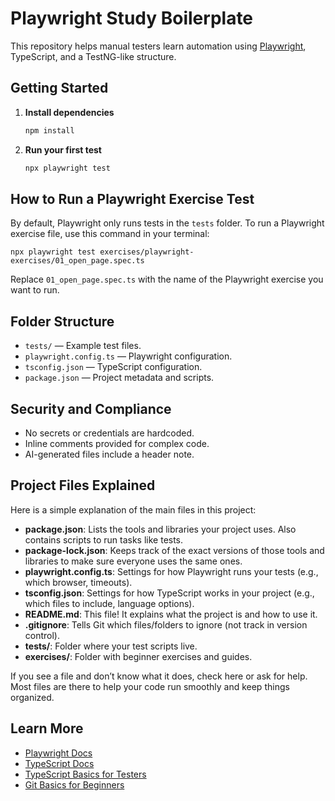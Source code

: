 # Playwright Study Boilerplate

This repository helps manual testers learn automation using [Playwright](https://playwright.dev/), TypeScript, and a TestNG-like structure.

## Getting Started

1. **Install dependencies**
    ```bash
    npm install
    ```

2. **Run your first test**
    ```bash
    npx playwright test
    ```
## How to Run a Playwright Exercise Test

By default, Playwright only runs tests in the `tests` folder. To run a Playwright exercise file, use this command in your terminal:

```
npx playwright test exercises/playwright-exercises/01_open_page.spec.ts
```

Replace `01_open_page.spec.ts` with the name of the Playwright exercise you want to run.

## Folder Structure

- `tests/` — Example test files.
- `playwright.config.ts` — Playwright configuration.
- `tsconfig.json` — TypeScript configuration.
- `package.json` — Project metadata and scripts.

## Security and Compliance

- No secrets or credentials are hardcoded.
- Inline comments provided for complex code.
- AI-generated files include a header note.


## Project Files Explained

Here is a simple explanation of the main files in this project:

- **package.json**: Lists the tools and libraries your project uses. Also contains scripts to run tasks like tests.
- **package-lock.json**: Keeps track of the exact versions of those tools and libraries to make sure everyone uses the same ones.
- **playwright.config.ts**: Settings for how Playwright runs your tests (e.g., which browser, timeouts).
- **tsconfig.json**: Settings for how TypeScript works in your project (e.g., which files to include, language options).
- **README.md**: This file! It explains what the project is and how to use it.
- **.gitignore**: Tells Git which files/folders to ignore (not track in version control).
- **tests/**: Folder where your test scripts live.
- **exercises/**: Folder with beginner exercises and guides.

If you see a file and don’t know what it does, check here or ask for help. Most files are there to help your code run smoothly and keep things organized.



## Learn More

- [Playwright Docs](https://playwright.dev/docs/intro)
- [TypeScript Docs](https://www.typescriptlang.org/docs/)
- [TypeScript Basics for Testers](./guides/typescript-basics.md)
- [Git Basics for Beginners](./guides/git-basics.md)
